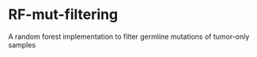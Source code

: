 # RF-mut-filtering
A random forest implementation to filter germline mutations of tumor-only samples
